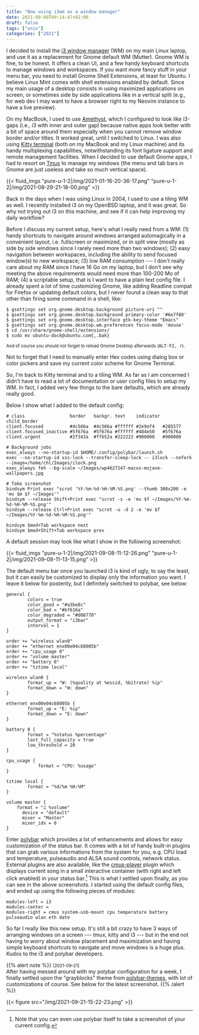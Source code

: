 ```yaml
---
title: "Now using i3wm as a window manager"
date: 2021-09-08T09:14:47+02:00
draft: false
tags: ["unix"]
categories: ["2021"]
---
```


I decided to install the [i3 window manager](https://i3wm.org/) (WM) on my main Linux laptop, and use it as a replacement for Gnome default WM (Mutter). Gnome WM is fine, to be honest. It offers a clean UI, and a few handy keyboard shortcuts to manage windows and workspaces. If you want more fancy stuff in your menu bar, you need to install Gnome Shell Extensions, at least for Ubuntu. I believe Linux Mint comes with shell extensions enabled by default. Since my main usage of a desktop consists in using maximized applications on screen, or sometimes side by side applications like in a vertical split (e.g., for web dev I may want to have a browser right to my Neovim instance to have a live preview).

On my MacBook, I used to use [Amethyst](/post/amethyst-app/), which I configured to look like i3-gaps (i.e., i3 with inner and outer gap) because native apps look better with a bit of space around them especially when you cannot remove window border and/or titles. It worked great, until I switched to Linux. I was also using [Kitty terminal](/post/kitty-terminal/) (both on my MacBook and my Linux machine) and its handy multiplexing capabilities, notwithstanding its font ligature support and remote management facilities. When I decided to use default Gnome apps, I had to resort on [Tmux](/post/tmux-2021/) to manage my windows (the menu and tab bars in Gnome are just useless and take so much vertical space).

{{< fluid_imgs
  "pure-u-1-2|/img/2021-01-16-20-36-17.png"
  "pure-u-1-2|/img/2021-08-29-21-18-00.png" >}}

Back in the days when I was using Linux in 2004, I used to use a tiling WM as well. I recently installed i3 on my OpenBSD laptop, and it was great. So why not trying out i3 on this machine, and see if it can help improving my daily workflow?

Before I discuss my current setup, here's what I really need from a WM: (1) handy shortcuts to navigate around windows arranged automagically in a convenient layout, i.e. fullscreen or maximized, or in split view (mostly as side by side windows since I rarely need more than two windows); (2) easy navigation between workspaces, including the ability to send focused window(s) to new workspace; (3) low RAM consumption --- I don't really care about my RAM since I have 16 Go on my laptop, but I don't see why meeting the above requirements would need more than 100-200 Mo of RAM; (4) a scriptable setup, that is I want to have a plain text config file. I already spent a lot of time customizing Gnome, like adding Readline compat for Firefox or updating default colors, but I never found a clean way to that other than firing some command in a shell, like:

```shell
$ gsettings set org.gnome.desktop.background picture-uri ""
$ gsettings set org.gnome.desktop.background primary-color '#6e7f80'
$ gsettings set org.gnome.desktop.interface gtk-key-theme "Emacs"
$ gsettings set org.gnome.desktop.wm.preferences focus-mode 'mouse'
$ cd /usr/share/gnome-shell/extensions/
$ sudo mv ubuntu-dock@ubuntu.com{,.bak}
```
<small>And of course you should not forget to reload Gnome Desktop afterwards (<kbd>ALT-F2, r</kbd>).</small>

Not to forget that I need to manually enter Hex codes using dialog box or color pickers and save my current color scheme for Gnome Terminal.

So, I'm back to Kitty terminal and to a tiling WM. As far as I am concerned I didn't have to read a lot of documentation or user config files to setup my WM. In fact, I added very few things to the bare defaults, which are already really good.

Below I show what I added to the default config:

```
# class                 border   backgr. text    indicator child_border
client.focused          #4c566a  #4c566a #ffffff #2e9ef4   #285577
client.focused_inactive #5f676a  #5f676a #ffffff #484e50   #5f676a
client.urgent           #2f343a  #ffb52a #222222 #900000   #900000

# Background jobs
exec_always --no-startup-id $HOME/.config/polybar/launch.sh
exec --no-startup-id xss-lock --transfer-sleep-lock -- i3lock --nofork --image=/home/chl/Images/ilock.png
exec_always feh --bg-scale ~/Images/wp4627247-macos-mojave-wallpapers.jpg

# Take screenshot
bindsym Print exec "scrot '%Y-%m-%d-%H-%M-%S.png' --thumb 300x200 -e 'mv $m $f ~/Images'"
bindsym --release Shift+Print exec "scrot -s -e 'mv $f ~/Images/%Y-%m-%d-%H-%M-%S.png'"
bindsym --release Ctrl+Print exec "scrot -u -d 2 -e 'mv $f ~/Images/%Y-%m-%d-%H-%M-%S.png'"

bindsym $mod+Tab workspace next
bindsym $mod+Shift+Tab workspace prev
```

A default session may look like what I show in the following screenshot:


{{< fluid_imgs
  "pure-u-1-2|/img/2021-09-08-11-12-26.png"
  "pure-u-1-2|/img/2021-09-08-11-13-15.png" >}}

The default menu bar once you launched i3 is kind of ugly, to say the least, but it can easily be customized to display only the information you want. I leave it below for posterity, but I definitely switched to polybar, see below:

```
general {
        colors = true
        color_good = "#a3be8c"
        color_bad = "#bf616a"
        color_degraded = "#d08770"
        output_format = "i3bar"
        interval = 1
}

order += "wireless wlan0"
order += "ethernet enx00e04c68005b"
order += "cpu_usage 0"
order += "volume master"
order += "battery 0"
order += "tztime local"

wireless wlan0 {
        format_up = "W: (%quality at %essid, %bitrate) %ip"
        format_down = "W: down"
}

ethernet enx00e04c68005b {
        format_up = "E: %ip"
        format_down = "E: down"
}

battery 0 {
        format = "%status %percentage"
        last_full_capacity = true
        low_threshold = 20
}

cpu_usage {
		    format = "CPU: %usage"
}

tztime local {
        format = "%d/%m %H:%M"
}

volume master {
    format = "♫ %volume"
	  device = "default"
	  mixer = "Master"
	  mixer_idx = 0
}
```

Enter [polybar](https://polybar.github.io/) which provides a lot of enhancements and allows for easy customization of the status bar. It comes with a lot of handy built-in plugins that can grab various informations from the system for you, e.g. CPU load and temperature, pulseaudio and ALSA sound controls, network status. External plugins are also available, like the [cmus-player](https://github.com/polybar/polybar-scripts/tree/master/polybar-scripts/player-cmus) plugin which displays current song in a small interactive container (with right and left click enabled) in your status bar.[^1] This is what I settled upon finally, as you can see in the above screenshots. I started using the default config files, and ended up using the following pieces of modules:

```
modules-left = i3
modules-center =
modules-right = cmus system-usb-mount cpu temperature battery pulseaudio wlan eth date
```

So far I really like this new setup. It's still a bit crazy to have 3 ways of arranging windows on a screen --- tmux, kitty and i3 --- but in the end not having to worry about window placement and maximization and having simple keyboard shortcuts to navigate and move windows is a huge plus. Kudos to the i3 and polybar developers.

{{% alert note %}}
<small>[2021-09-21]</small><br>
After having messed around with my polybar configuration for a week, I finally settled upon the "grayblocks" theme from [polybar-themes](https://github.com/adi1090x/polybar-themes), with lot of customizations of course. See below for the latest screenshot.
{{% /alert %}}

{{< figure src="/img/2021-09-21-15-22-23.png" >}}

[^1]: Note that you can even use polybar itself to take a screenshot of your current config.
